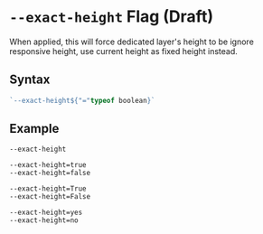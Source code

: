 # `--exact-height` Flag (Draft)

When applied, this will force dedicated layer's height to be ignore responsive height, use current height as fixed height instead.

## Syntax

```ts
`--exact-height${"="typeof boolean}`
```

## Example

```
--exact-height

--exact-height=true
--exact-height=false

--exact-height=True
--exact-height=False

--exact-height=yes
--exact-height=no
```
